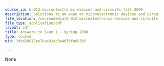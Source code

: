 ```yaml
---
course_id: 6-012-microelectronic-devices-and-circuits-fall-2009
description: Solutions to an exam on microelectronic devices and circuits.
file_location: /coursemedia/6-012-microelectronic-devices-and-circuits-fall-2009/3ddd26017ee70a492eb3a46f6fad856f_MIT6_012F09_exam1_s08_sol.pdf
file_type: application/pdf
layout: pdf
title: Answers to Exam 1 - Spring 2008
type: course
uid: 3ddd26017ee70a492eb3a46f6fad856f

---
```

None